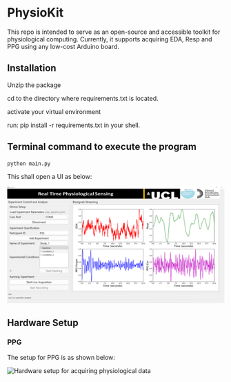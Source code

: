 # **PhysioKit**
This repo is intended to serve as an open-source and accessible toolkit for physiological computing.
Currently, it supports acquiring EDA, Resp and PPG using any low-cost Arduino board.

## **Installation**
Unzip the package

cd to the directory where requirements.txt is located.

activate your virtual environment

run: pip install -r requirements.txt in your shell.

## **Terminal command to execute the program**
``` bash
python main.py
```
This shall open a UI as below:
<p align="left">
<img src="images/user_interface.png" alt="User Interface" width="512"/>
</p>

## **Hardware Setup**
### **PPG**
The setup for PPG is as shown below:
<p align="left">
<img src="images/setup.png" alt="Hardware setup for acquiring physiological data" width="340"/>
</p>